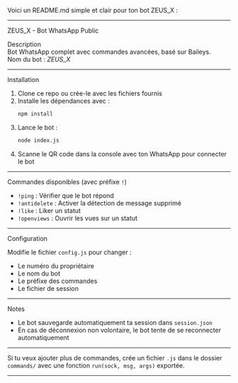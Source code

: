 Voici un README.md simple et clair pour ton bot ZEUS_X :

---

ZEUS_X - Bot WhatsApp Public

Description  
Bot WhatsApp complet avec commandes avancées, basé sur Baileys.  
Nom du bot : *ZEUS_X*  

---

Installation  

1. Clone ce repo ou crée-le avec les fichiers fournis  
2. Installe les dépendances avec :  
   ```bash
   npm install
   ```  
3. Lance le bot :  
   ```bash
   node index.js
   ```  
4. Scanne le QR code dans la console avec ton WhatsApp pour connecter le bot  

---

Commandes disponibles (avec préfixe `!`)  

- `!ping` : Vérifier que le bot répond  
- `!antidelete` : Activer la détection de message supprimé  
- `!like` : Liker un statut  
- `!openviews` : Ouvrir les vues sur un statut  

---

Configuration  

Modifie le fichier `config.js` pour changer :  
- Le numéro du propriétaire  
- Le nom du bot  
- Le préfixe des commandes  
- Le fichier de session  

---

Notes  

- Le bot sauvegarde automatiquement ta session dans `session.json`  
- En cas de déconnexion non volontaire, le bot tente de se reconnecter automatiquement  

---

Si tu veux ajouter plus de commandes, crée un fichier `.js` dans le dossier `commands/` avec une fonction `run(sock, msg, args)` exportée.

---
